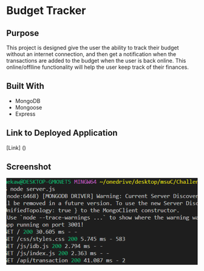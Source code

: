 # Budget Tracker

## Purpose
This project is designed give the user the ability to track their budget without an internet connection, and then get a notification when the transactions are added to the budget when the user is back online. This online/offlline functionality will help the user keep track of their finances.


## Built With
- MongoDB
- Mongoose
- Express



## Link to Deployed Application
[Link] ()

## Screenshot
![Screenshot of website](./images/Screenshot.png)